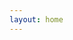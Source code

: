 ```yaml
---
layout: home
---
```


<FeatureCard
  title="方度实拍图 / 素材库"
  description="此素材文档已不再丢弃,请移步至最新素材网站."
  color="#34d399"
  link="http://material.fangdutex.cn/"
/>
<FeatureCard
  title="方度知识库 / AI问答"
  description="此网站是知识库,致力于快速回复客户疑惑."
  color="#34d399"
  link="https://fangdutex.cn/"
/>
<FeatureCard
  title="所有面料细节"
  description="请移步至最新网站"
  color="#34d399"
  link="https://fangdutex.cn/node/019879ce-3372-7e4b-a98a-d9b243f7ea50"
/>

<script setup>
import { ref, computed, onMounted,onUnmounted,onBeforeMount } from 'vue'
// import { getImagesUrl } from '../components/sever/sever.js'
// import { styleTemplates, apiNumbers } from '../components/data/AllMaterial.js' // 素材数据
// import { data } from '../components/sever/allMaterial.data.js' // 导入构建时加载的数据
// import { processImageData, loadFromCache, saveToCache } from '../components/utils/materialProcessors.js'
import FeatureCard from '../components/FeatureCard.vue'


// const materialCategories = [
//   {
//     id: 1,
//     name: '面料类型',
//     tags: [
//       { id: '130xfg', name: '130克小方格速干', count: 0 },
//       { id: '160pingwenbu', name: '160克平纹布', count: 0 },
//       { id: '180bingsi', name: '180克冰丝蝴蝶网', count: 0 },
//       { id: '180pingguo', name: '180克苹果网', count: 0 },
//       { id: '180xiaomitong', name: '180克小米通速干', count: 0 },
//       { id: '200zhudi', name: '200克珠地', count: 0 },
//       { id: '220fangmian', name: '220克仿棉', count: 0 },
//       { id: '260zhudi', name: '260克珠地', count: 0 },
//       { id: '280xiewen', name: '280克斜纹', count: 0 },
//       { id: '300jiankangbu', name: '300克健康布', count: 0 },
//       { id: '400yinhuru', name: '400克银狐绒', count: 0 },
//       { id: 'fuhe', name: '复合', count: 0 },
//       { id: 'modaier', name: '莫代尔', count: 0 },
//       { id: 'shuimitao', name: '水蜜桃', count: 0 },
//       { id: 'simiantan', name: '四面弹', count: 0 },
//       { id: 't400', name: 'T400', count: 0 },
//       { id: 'AllZhuDi', name: '珠地', count: 0 },
//       { id: 'AllSuGan', name: '速干', count: 0 },
//     ]
//   },
//   {
//     id: 2,
//     name: '款式分类',
//     tags: [
//       { id: 'Tshirt', name: '圆领短袖', count: 0 },
//       { id: 'Polo', name: '翻领短袖', count: 0 },
//       { id: 'fengyililing', name: '立领风衣', count: 0 },
//       { id: 'fengyilailian', name: '拉链风衣', count: 0 },
//       { id: 'majia', name: '马甲', count: 0 },
//       { id: 'taotouwei', name: '套头卫衣', count: 0 },
//       { id: 'lilingwei', name: '立领卫衣', count: 0 },
//       { id: 'lianmaowei', name: '拉链连帽卫衣', count: 0 },
//       { id: 'yuanlingwei', name: '圆领卫衣', count: 0 },
//       { id: 'UKbangqiufu', name: '棒球服', count: 0 },
//       { id: 'kuzi', name: '长裤 短裤', count: 0 },
//       { id: 'longSleeved', name: '长袖', count: 0 },
//     ]
//   },
//   {
//     id: 3,
//     name: '面料细节',
//     tags: [
//       { id: 'detail', name: '所有面料细节🥳', count: 0 },
//     ]
//   },
// ]

// const materials = ref([])
// const allImages = ref({})
// const loading = ref(false)
// const error = ref(null)

// const loadMaterials = async () => {
//   try {
//     loading.value = true
    
//     // 尝试从缓存加载
//     const cachedData = loadFromCache(materialCategories)
//     if (cachedData) {
//       materials.value = cachedData
//       return
//     }

//     // 获取所有数据
//     const results = await Promise.all(
//       Object.entries(apiNumbers).map(([key, id]) => 
//         getImagesUrl(id).then(res => 
//           res.map((item, index) => 
//             processImageData(item, index, key, materialCategories, styleTemplates)
//           )
//         )
//       )
//     )

//     materials.value = results.flat()
//     saveToCache(materials.value, materialCategories)
    
//   } catch (err) {
//     error.value = err
//     console.error('加载数据失败:', err)
//   } finally {
//     loading.value = false
//   }
// }

// // 提供刷新方法
// const refreshMaterials = () => {
//   localStorage.removeItem(CACHE_KEY)
//   return loadMaterials()
// }
// // 生命周期钩子
// onMounted(() => {
//   loadMaterials()
// })


</script>

<!-- <KeepAlive>
  <AllMaterial 
    :categories="materialCategories"
    :materials-list="materials"
    :loading="loading"
    :error="error"
    @refresh="refreshMaterials"
  />
</KeepAlive> -->

